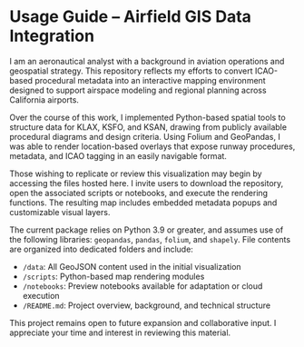 # Usage Guide – Airfield GIS Data Integration

I am an aeronautical analyst with a background in aviation operations and geospatial strategy. This repository reflects my efforts to convert ICAO-based procedural metadata into an interactive mapping environment designed to support airspace modeling and regional planning across California airports.

Over the course of this work, I implemented Python-based spatial tools to structure data for KLAX, KSFO, and KSAN, drawing from publicly available procedural diagrams and design criteria. Using Folium and GeoPandas, I was able to render location-based overlays that expose runway procedures, metadata, and ICAO tagging in an easily navigable format.

Those wishing to replicate or review this visualization may begin by accessing the files hosted here. I invite users to download the repository, open the associated scripts or notebooks, and execute the rendering functions. The resulting map includes embedded metadata popups and customizable visual layers.

The current package relies on Python 3.9 or greater, and assumes use of the following libraries: `geopandas`, `pandas`, `folium`, and `shapely`. File contents are organized into dedicated folders and include:

- `/data`: All GeoJSON content used in the initial visualization
- `/scripts`: Python-based map rendering modules
- `/notebooks`: Preview notebooks available for adaptation or cloud execution
- `/README.md`: Project overview, background, and technical structure

This project remains open to future expansion and collaborative input. I appreciate your time and interest in reviewing this material.
